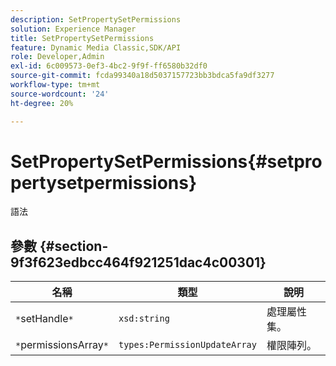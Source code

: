 ```yaml
---
description: SetPropertySetPermissions
solution: Experience Manager
title: SetPropertySetPermissions
feature: Dynamic Media Classic,SDK/API
role: Developer,Admin
exl-id: 6c009573-0ef3-4bc2-9f9f-ff6580b32df0
source-git-commit: fcda99340a18d5037157723bb3bdca5fa9df3277
workflow-type: tm+mt
source-wordcount: '24'
ht-degree: 20%

---
```


# SetPropertySetPermissions{#setpropertysetpermissions}

語法

## 參數 {#section-9f3f623edbcc464f921251dac4c00301}

| 名稱 | 類型 | 說明 |
|---|---|---|
| `*`setHandle`*` | `xsd:string` | 處理屬性集。 |
| `*`permissionsArray`*` | `types:PermissionUpdateArray` | 權限陣列。 |
